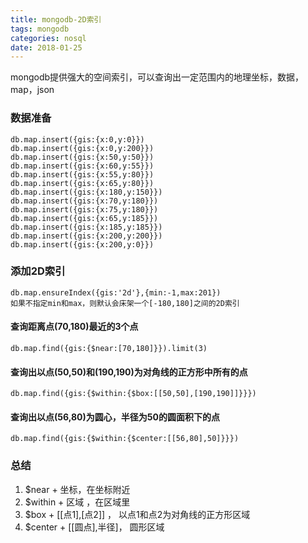 ```yaml
---
title: mongodb-2D索引
tags: mongodb
categories: nosql
date: 2018-01-25
---
```


mongodb提供强大的空间索引，可以查询出一定范围内的地理坐标，数据，map，json

### 数据准备
```
db.map.insert({gis:{x:0,y:0}})
db.map.insert({gis:{x:0,y:200}})
db.map.insert({gis:{x:50,y:50}})
db.map.insert({gis:{x:60,y:55}})
db.map.insert({gis:{x:55,y:80}})
db.map.insert({gis:{x:65,y:80}})
db.map.insert({gis:{x:180,y:150}})
db.map.insert({gis:{x:70,y:180}})
db.map.insert({gis:{x:75,y:180}})
db.map.insert({gis:{x:65,y:185}})
db.map.insert({gis:{x:185,y:185}})
db.map.insert({gis:{x:200,y:200}})
db.map.insert({gis:{x:200,y:0}})
```
<!-- more-->
### 添加2D索引

```
db.map.ensureIndex({gis:'2d'},{min:-1,max:201})
如果不指定min和max，则默认会床架一个[-180,180]之间的2D索引
```

#### 查询距离点(70,180)最近的3个点

```
db.map.find({gis:{$near:[70,180]}}).limit(3)
```

#### 查询出以点(50,50)和(190,190)为对角线的正方形中所有的点

```
db.map.find({gis:{$within:{$box:[[50,50],[190,190]]}}})
```

#### 查询出以点(56,80)为圆心，半径为50的圆面积下的点

```
db.map.find({gis:{$within:{$center:[[56,80],50]}}})
```

### 总结
1. $near + 坐标，在坐标附近
2. $within + 区域 ，在区域里
3. $box + [[点1],[点2]] ， 以点1和点2为对角线的正方形区域
4. $center + [[圆点],半径]， 圆形区域

